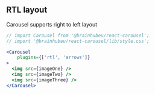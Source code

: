 ## RTL layout
Carousel supports right to left layout
```jsx render
// import Carousel from '@brainhubeu/react-carousel';
// import '@brainhubeu/react-carousel/lib/style.css';

<Carousel 
    plugins={['rtl', 'arrows']} 
>
  <img src={imageOne} />
  <img src={imageTwo} />
  <img src={imageThree} />
</Carousel>
```
